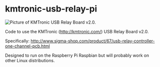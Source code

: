 kmtronic-usb-relay-pi
=====================
![Picture of KMTronic USB Relay Board v2.0.](http://www.sigma-shop.com/userfiles/productimages/product_226.jpg)

Code to use the KMTronic (http://kmtronic.com/) USB Relay Board v2.0.

Specifically: http://www.sigma-shop.com/product/67/usb-relay-controller-one-channel-pcb.html

Designed to run on the Raspberry Pi Raspbian but will probably work on other Linux distributions. 
